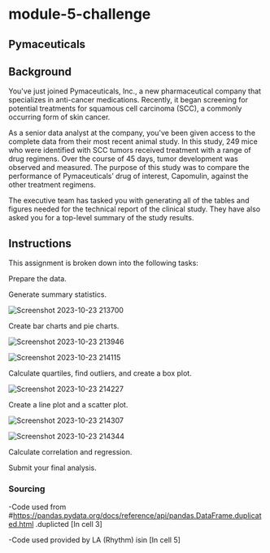 # module-5-challenge
## Pymaceuticals

## Background
You've just joined Pymaceuticals, Inc., a new pharmaceutical company that specializes in anti-cancer medications. Recently, it began screening for potential treatments for squamous cell carcinoma (SCC), a commonly occurring form of skin cancer.

As a senior data analyst at the company, you've been given access to the complete data from their most recent animal study. In this study, 249 mice who were identified with SCC tumors received treatment with a range of drug regimens. Over the course of 45 days, tumor development was observed and measured. The purpose of this study was to compare the performance of Pymaceuticals’ drug of interest, Capomulin, against the other treatment regimens.

The executive team has tasked you with generating all of the tables and figures needed for the technical report of the clinical study. They have also asked you for a top-level summary of the study results.

## Instructions
This assignment is broken down into the following tasks:

Prepare the data.

Generate summary statistics.

![Screenshot 2023-10-23 213700](https://github.com/Samantha0Hall/module-5-challenge/assets/140672220/86f91a4f-d07a-4912-8741-c7200fe01bbf)

Create bar charts and pie charts.

![Screenshot 2023-10-23 213946](https://github.com/Samantha0Hall/module-5-challenge/assets/140672220/45d768fc-f870-486e-b0fa-4c1189620b20)

![Screenshot 2023-10-23 214115](https://github.com/Samantha0Hall/module-5-challenge/assets/140672220/0db86ba3-c852-4bed-9bb3-1f1864c89b2a)

Calculate quartiles, find outliers, and create a box plot.

![Screenshot 2023-10-23 214227](https://github.com/Samantha0Hall/module-5-challenge/assets/140672220/c234e8c7-0f9f-4685-bd0f-938747251c23)

Create a line plot and a scatter plot.

![Screenshot 2023-10-23 214307](https://github.com/Samantha0Hall/module-5-challenge/assets/140672220/32cbc06f-e449-4713-a87c-cd35e3b79b40)

![Screenshot 2023-10-23 214344](https://github.com/Samantha0Hall/module-5-challenge/assets/140672220/4086a13b-64f9-47c7-b527-6d044d137fe9)

Calculate correlation and regression.

Submit your final analysis.


### Sourcing
-Code used from #https://pandas.pydata.org/docs/reference/api/pandas.DataFrame.duplicated.html 
.duplicted [In cell 3]

-Code used provided by LA (Rhythm)
isin [In cell 5]
